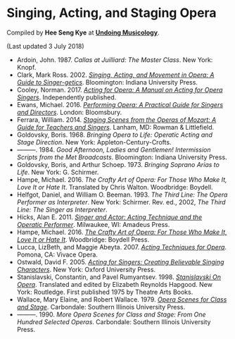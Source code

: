 # Singing, Acting, and Staging Opera

Compiled by **Hee Seng Kye** at [**Undoing Musicology**](http://undoingmusicology.com).

(Last updated 3 July 2018)

* Ardoin, John. 1987. *Callas at Juilliard: The Master Class*. New York: Knopf.
* Clark, Mark Ross. 2002. [*Singing, Acting, and Movement in Opera: A Guide to Singer-getics*](https://www.amazon.com/Singing-Acting-Movement-Opera-Singer-getics/dp/0253215323/). Bloomington: Indiana University Press.
* Cooley, Norman. 2017. [*Acting for Opera: A Manual on Acting for Opera Singers*](https://www.amazon.com/gp/product/1522018662/). Independently published.
* Ewans, Michael. 2016. [*Performing Opera: A Practical Guide for Singers and Directors*](https://www.amazon.com/Performing-Opera-Practical-Directors-Performance-ebook/dp/B017EAUXSC/). London: Bloomsbury.
* Ferrara, William. 2014. [*Staging Scenes from the Operas of Mozart: A Guide for Teachers and Singers*](https://www.amazon.com/dp/0810888440/). Lanham, MD: Rowman & Littlefield.
* Goldovsky, Boris. 1968. *Bringing Opera to Life: Operatic Acting and Stage Direction*. New York: Appleton-Century-Crofts.
* ———. 1984. *Good Afternoon, Ladies and Gentlemen! Intermission Scripts from the Met Broadcasts*. Bloomington: Indiana University Press.
* Goldovsky, Boris, and Arthur Schoep. 1973. *Bringing Soprano Arias to Life*. New York: G. Schirmer.
* Hampe, Michael. 2016. *The Crafty Art of Opera: For Those Who Make It, Love It or Hate It*. Translated by Chris Walton. Woodbridge: Boydell.
* Helfgot, Daniel, and William O. Beeman. 1993. *The Third Line: The Opera Performer as Interpreter*. New York: Schirmer. Rev. ed., 2002, *The Third Line: The Singer as Interpreter*.
* Hicks, Alan E. 2011. [*Singer and Actor: Acting Technique and the Operatic Performer*](https://www.amazon.com/gp/product/1574672010/). Milwaukee, WI: Amadeus Press.
* Hampe, Michael. 2016. [*The Crafty Art of Opera: For Those Who Make It, Love It or Hate It*](https://www.amazon.com/Crafty-Art-Opera-Michael-Hampe/dp/1783270977/). Woodbridge: Boydell Press.
* Lucca, LizBeth, and Maggie Abeyta. 2007. [*Acting Techniques for Opera*](https://www.amazon.com/gp/product/098156240X/). Pomona, CA: Vivace Opera.
* Ostwald, David F. 2005. [*Acting for Singers: Creating Believable Singing Characters*](https://www.amazon.com/Acting-Singers-Creating-Believable-Characters/dp/0195145402/). New York: Oxford University Press.
* Stanislavski, Constantin, and Pavel Rumyantsev. 1998. [*Stanislavski On Opera*](https://www.amazon.com/dp/0878305521/). Translated and edited by Elizabeth Reynolds Hapgood. New York: Routledge. First published 1975 by Theatre Arts Books.
* Wallace, Mary Elaine, and Robert Wallace. 1979. [*Opera Scenes for Class and Stage*](https://www.amazon.com/gp/product/0809332809/). Carbondale: Southern Illinois University Press.
* ———. 1990. *More Opera Scenes for Class and Stage: From One Hundred Selected Operas*. Carbondale: Southern Illinois University Press.